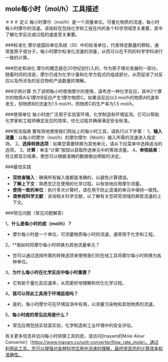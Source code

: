 ## mole每小时（mol/h）工具描述

＃＃＃ 定义
每小时摩尔（mol/h）是一个测量单位，可量化物质的流速，每小时每小时摩尔的流速。该指标在包括化学和工程在内的各个科学领域至关重要，其中了解化学反应或过程的速度至关重要。

###标准化
摩尔是国际单位系统（SI）中的标准单位，代表特定数量的颗粒，通常是原子或分子。每小时摩尔标准化流速的测量，从而可以在不同的科学学科进行一致的计算。

###历史和进化
摩尔的概念是在20世纪初引入的，作为原子理论发展的一部分。随着时间的流逝，摩尔已成为化学计量和化学方程式的组成部分，从而促进了对反应以及所涉及的反应物和产品数量的理解。

###示例计算
为了说明每小时使用摩尔的使用，请考虑一种化学反应，其中2个摩尔的物质A与1摩尔B反应产生1摩尔物质C。如果该反应以3 mol/h的物质A的速率发生，则物质B的流速为1.5 mol/H，而物质C的生产率为1.5 mol/h。

###使用单位
每小时痣广泛用于实验室环境，化学制造和环境监测。它可以帮助化学家和工程师确定反应的效率，优化过程并确保满足安全标准。

###用法指南
要有效地使用我们网站上的每小时工具，请执行以下步骤：
1。**输入流量**：以每小时摩尔（mol/h）的摩尔摩尔（Mol/h）输入所需的流速进入指定场。
2。**选择转换选项**：如果您需要转换为其他单元，请从下拉菜单中选择适当的选项。
3。**计算**：单击“计算”按钮以获取所选单元中的等效流量。
4。**审核结果**：将立即显示结果，使您可以根据准确的数据做出明智的决定。

###最佳实践
-  **双检查输入**：确保所有输入值都是准确的，以避免计算错误。
-  **了解上下文**：熟悉您正在使用的化学过程，以有效地应用摩尔测量。
-  **使用一致的单位**：执行多次计算时，请在用于防止混淆的单元中保持一致性。
-  **请参阅科学文献**：咨询相关科学文献，以了解有关您研究领域的典型流速的上下文。

###常见问题（常见问题解答）

1。**什么是每小时的痣（mol/h）？**
- 摩尔每小时是一个单位，可测量物质每小时的流速，通常用于化学和工程。

2。**我如何将摩尔每小时转换为其他流量单元？
- 您可以通过选择所需的转换选项来使用我们的在线工具将摩尔每小时转换为各种单位。

3。**为什么每小时在化学反应中每小时重要？**
- 它有助于量化反应速率，从而更好地理解和优化化学过程。

4。**我可以将此工具用于环境监视吗？**
- 是的，每小时摩尔可在环境监测中有用，以测量污染物和其他物质的流速。

5。**每小时痣的常见应用是什么？**
- 常见应用包括实验室实验，化学制造和工业环境中的安全评估。

有关更多信息并访问每小时转换工具的痣，请访问[Inayam的Mole Alour Converter]（https://www.inayam.co/unit-converter/flow_rate_mole）。通过利用此工具，您可以增强对各种科学应用中流速的理解，最终提高您的计算效率和准确性。